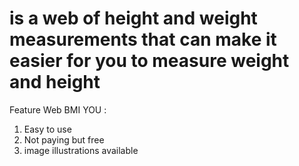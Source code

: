 # is a web of height and weight measurements that can make it easier for you to measure weight and height 

Feature Web BMI YOU :
1. Easy to use
2. Not paying but free
3. image illustrations available
